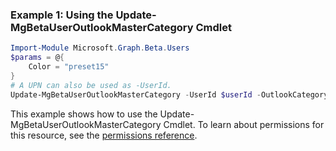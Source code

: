 ### Example 1: Using the Update-MgBetaUserOutlookMasterCategory Cmdlet
```powershell
Import-Module Microsoft.Graph.Beta.Users
$params = @{
	Color = "preset15"
}
# A UPN can also be used as -UserId.
Update-MgBetaUserOutlookMasterCategory -UserId $userId -OutlookCategoryId $outlookCategoryId -BodyParameter $params
```
This example shows how to use the Update-MgBetaUserOutlookMasterCategory Cmdlet.
To learn about permissions for this resource, see the [permissions reference](/graph/permissions-reference).
